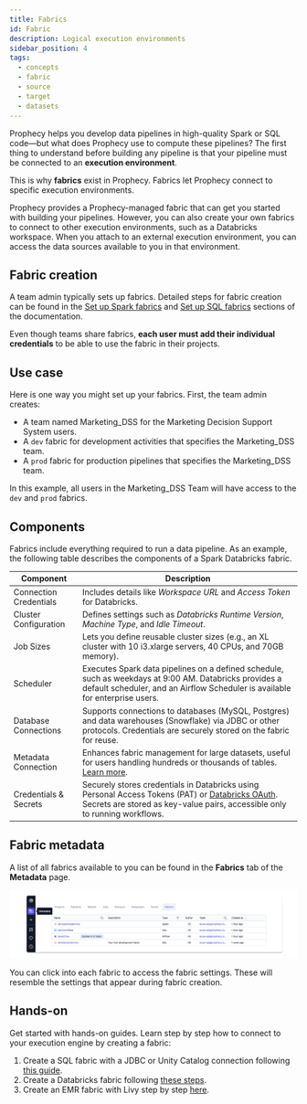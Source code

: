 ```yaml
---
title: Fabrics
id: Fabric
description: Logical execution environments
sidebar_position: 4
tags:
  - concepts
  - fabric
  - source
  - target
  - datasets
---
```


Prophecy helps you develop data pipelines in high-quality Spark or SQL code—but what does Prophecy use to compute these pipelines? The first thing to understand before building any pipeline is that your pipeline must be connected to an **execution environment**.

This is why **fabrics** exist in Prophecy. Fabrics let Prophecy connect to specific execution environments.

Prophecy provides a Prophecy-managed fabric that can get you started with building your pipelines. However, you can also create your own fabrics to connect to other execution environments, such as a Databricks workspace. When you attach to an external execution environment, you can access the data sources available to you in that environment.

## Fabric creation

A team admin typically sets up fabrics. Detailed steps for fabric creation can be found in the [Set up Spark fabrics](/administration/Spark-fabrics/Fabrics) and [Set up SQL fabrics](/administration/sql-fabrics/Fabrics) sections of the documentation.

Even though teams share fabrics, **each user must add their individual credentials** to be able to use the fabric in their projects.

## Use case

Here is one way you might set up your fabrics. First, the team admin creates:

- A team named Marketing_DSS for the Marketing Decision Support System users.
- A `dev` fabric for development activities that specifies the Marketing_DSS team.
- A `prod` fabric for production pipelines that specifies the Marketing_DSS team.

In this example, all users in the Marketing_DSS Team will have access to the `dev` and `prod` fabrics.

## Components

Fabrics include everything required to run a data pipeline. As an example, the following table describes the components of a Spark Databricks fabric.

| Component              | Description                                                                                                                                                                                                                               |
| ---------------------- | ----------------------------------------------------------------------------------------------------------------------------------------------------------------------------------------------------------------------------------------- |
| Connection Credentials | Includes details like _Workspace URL_ and _Access Token_ for Databricks.                                                                                                                                                                  |
| Cluster Configuration  | Defines settings such as _Databricks Runtime Version_, _Machine Type_, and _Idle Timeout_.                                                                                                                                                |
| Job Sizes              | Lets you define reusable cluster sizes (e.g., an XL cluster with 10 i3.xlarge servers, 40 CPUs, and 70GB memory).                                                                                                                         |
| Scheduler              | Executes Spark data pipelines on a defined schedule, such as weekdays at 9:00 AM. Databricks provides a default scheduler, and an Airflow Scheduler is available for enterprise users.                                                    |
| Database Connections   | Supports connections to databases (MySQL, Postgres) and data warehouses (Snowflake) via JDBC or other protocols. Credentials are securely stored on the fabric for reuse.                                                                 |
| Metadata Connection    | Enhances fabric management for large datasets, useful for users handling hundreds or thousands of tables. [Learn more](/docs/administration/metadata-connections.md).                                                                     |
| Credentials & Secrets  | Securely stores credentials in Databricks using Personal Access Tokens (PAT) or [Databricks OAuth](/docs/administration/authentication/databricks-oauth.md). Secrets are stored as key-value pairs, accessible only to running workflows. |

## Fabric metadata

A list of all fabrics available to you can be found in the **Fabrics** tab of the **Metadata** page.

![Fabric Metadata](./img/fabric_metadata_1.png)

You can click into each fabric to access the fabric settings. These will resemble the settings that appear during fabric creation.

## Hands-on

Get started with hands-on guides. Learn step by step how to connect to your execution engine by creating a fabric:

1. Create a SQL fabric with a JDBC or Unity Catalog connection following [this guide](docs/getting-started/tutorials/sql-with-databricks.md#setup-prophecys-Fabric).
2. Create a Databricks fabric following [these steps](/docs/administration/Spark-fabrics/databricks/databricks.md).
3. Create an EMR fabric with Livy step by step [here](/docs/administration/Spark-fabrics/emr.mdx).
